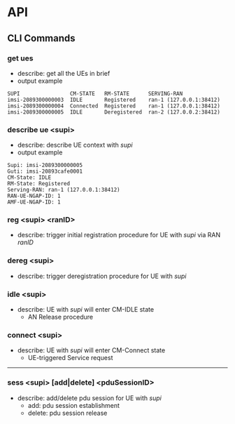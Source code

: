 # API

## CLI Commands

### get ues
- describe: get all the UEs in brief
- output example
```shell
SUPI                CM-STATE   RM-STATE      SERVING-RAN
imsi-2089300000003  IDLE       Registered    ran-1 (127.0.0.1:38412)
imsi-2089300000004  Connected  Registered    ran-1 (127.0.0.1:38412)
imsi-2089300000005  IDLE       Deregistered  ran-2 (127.0.0.2:38412)
```

### describe ue \<supi\>
- describe: describe UE context with *supi*
- output example
```shell
Supi: imsi-2089300000005
Guti: imsi-20893cafe0001
CM-State: IDLE
RM-State: Registered
Serving-RAN: ran-1 (127.0.0.1:38412)
RAN-UE-NGAP-ID: 1
AMF-UE-NGAP-ID: 1
```

### reg \<supi\> \<ranID\>
- describe: trigger initial registration procedure for UE with *supi* via RAN *ranID*

### dereg \<supi\>
- describe: trigger deregistration procedure for UE with *supi*

### idle \<supi\>
- describe: UE with *supi* will enter CM-IDLE state
    - AN Release procedure

### connect \<supi\>
- describe: UE with *supi* will enter CM-Connect state
    - UE-triggered Service request

---

### sess \<supi\> [add|delete] \<pduSessionID\>
- describe: add/delete pdu session for UE with *supi*
    - add: pdu session establishment
    - delete: pdu session release
